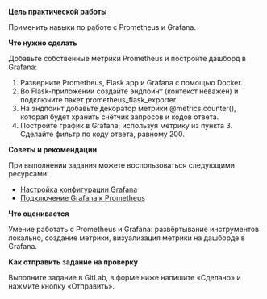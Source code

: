 **Цель практической работы**

Применить навыки по работе с Prometheus и Grafana.

**Что нужно сделать**

Добавьте собственные метрики Prometheus и постройте дашборд в Grafana:

1. Разверните Prometheus, Flask app и Grafana с помощью Docker.
2. Во Flask-приложении создайте эндпоинт (контекст неважен) и подключите пакет prometheus_flask_exporter.
3. На эндпоинт добавьте декоратор метрики @metrics.counter(), которая будет хранить счётчик запросов и кодов ответа.
4. Постройте график в Grafana, используя метрику из пункта 3. Сделайте фильтр по коду ответа, равному 200.

**Советы и рекомендации**  

При выполнении задания можете воспользоваться следующими ресурсами:

* [Настройка конфигурации Grafana](https://grafana.com/docs/grafana/latest/administration/configuration/)
* [Подключение Grafana к Prometheus](https://grafana.com/docs/grafana/latest/datasources/prometheus/)

**Что оценивается**

Умение работать с Prometheus и Grafana: развёртывание инструментов локально, создание метрики, визуализация метрики на дашборде в Grafana.

**Как отправить задание на проверку**

Выполните задание в GitLab, в форме ниже напишите «Сделано» и нажмите кнопку «Отправить».
